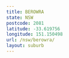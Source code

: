 ```yaml
---
title: BEROWRA
state: NSW
postcode: 2081
latitude: -33.619756
longitude: 151.150498
url: /nsw/berowra/
layout: suburb
---
```

